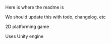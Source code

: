 Here is where the readme is

We should update this with todo, changelog, etc

2D platforming game

Uses Unity engine

